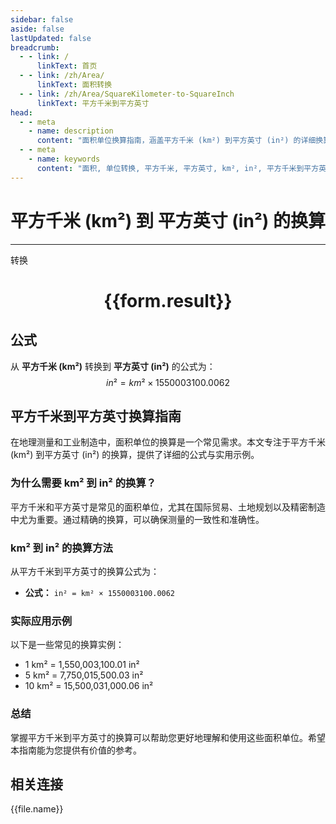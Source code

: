 ```yaml
---
sidebar: false
aside: false
lastUpdated: false
breadcrumb:
  - - link: /
      linkText: 首页
  - - link: /zh/Area/
      linkText: 面积转换
  - - link: /zh/Area/SquareKilometer-to-SquareInch
      linkText: 平方千米到平方英寸
head:
  - - meta
    - name: description
      content: "面积单位换算指南，涵盖平方千米 (km²) 到平方英寸 (in²) 的详细换算公式与说明。"
  - - meta
    - name: keywords
      content: "面积, 单位转换, 平方千米, 平方英寸, km², in², 平方千米到平方英寸, 面积转换指南"
---
```

# 平方千米 (km²) 到 平方英寸 (in²) 的换算
---
<script setup>
import { onMounted, reactive, inject, ref } from 'vue'
import { NButton, NForm, NFormItem, NInput, NInputNumber, NSelect, NCard, useMessage,NGrid ,NGi } from 'naive-ui'
import { defineClientComponent } from 'vitepress'
import { Area } from '../../files';

const convert = inject('convert')

const form = reactive({
  number: null,
  result: '',
})

const convertHandler = () => {
  if (form.number !== null && !isNaN(form.number)) {
    const convertedValue = parseFloat(form.number) * 1550003100.0062
    form.result = `${form.number}km² = ${convertedValue.toFixed(2)}in²`
  } else {
    form.result = '请输入有效的数值。'
  }
}
</script>

<n-form size="large" :model="form">
  <n-form-item label="平方千米 (km²)">
    <n-input-number v-model:value="form.number" placeholder="输入平方千米" style="width: 100%" />
  </n-form-item>
  <n-form-item>
    <n-button type="primary" @click="convertHandler" block>转换</n-button>
  </n-form-item>
</n-form>

<n-card  embedded :bordered="false" hoverable>
  <div  style="text-align:center">
    <h1>{{form.result}}</h1>
  </div>
</n-card>

## 公式

从 **平方千米 (km²)** 转换到 **平方英寸 (in²)** 的公式为：
$$ in² = km² \times 1550003100.0062 $$

## 平方千米到平方英寸换算指南

在地理测量和工业制造中，面积单位的换算是一个常见需求。本文专注于平方千米 (km²) 到平方英寸 (in²) 的换算，提供了详细的公式与实用示例。

### 为什么需要 km² 到 in² 的换算？

平方千米和平方英寸是常见的面积单位，尤其在国际贸易、土地规划以及精密制造中尤为重要。通过精确的换算，可以确保测量的一致性和准确性。

### km² 到 in² 的换算方法

从平方千米到平方英寸的换算公式为：

- **公式：** `in² = km² × 1550003100.0062`

### 实际应用示例

以下是一些常见的换算实例：

- 1 km² = 1,550,003,100.01 in²
- 5 km² = 7,750,015,500.03 in²
- 10 km² = 15,500,031,000.06 in²

### 总结

掌握平方千米到平方英寸的换算可以帮助您更好地理解和使用这些面积单位。希望本指南能为您提供有价值的参考。

## 相关连接
<n-grid x-gap="12" :cols="4">
  <n-gi v-for="(file, index) in Area" :key="index">
    <n-button
      text
      tag="a"
      :href="file.path"
      type="primary"
    >
      {{file.name}}
    </n-button>
  </n-gi>
</n-grid>